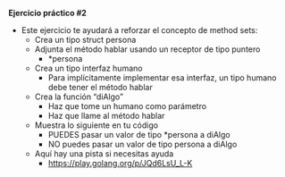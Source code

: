 **Ejercicio práctico #2**

- Este ejercicio te ayudará a reforzar el concepto de method sets:
    - Crea un tipo struct persona
    - Adjunta el método hablar usando un receptor de tipo puntero
        - *persona
    - Crea un tipo interfaz humano
        - Para implícitamente implementar esa interfaz, un tipo humano debe tener el método hablar
    - Crea la función “diAlgo” 
        - Haz que tome un humano como parámetro
        - Haz que llame al método hablar
    - Muestra lo siguiente en tu código 
        - PUEDES pasar un valor de tipo *persona a diAlgo
        - NO puedes pasar un valor de tipo persona a diAlgo
    - Aquí hay una pista si necesitas ayuda
        - https://play.golang.org/p/JQd6LsU_L-K 
